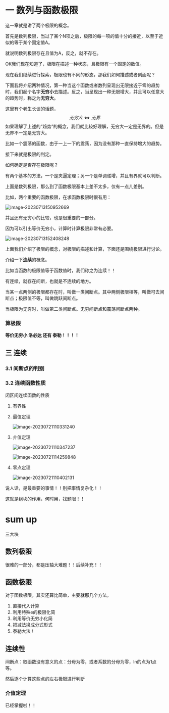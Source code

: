# 一 数列与函数极限

 这一章就是讲了两个极限的概念。

首先是数列极限，当过了某个N项之后，极限的每一项的值十分的接近，以至于近似的等于某个固定值A。

就说明数列极限存在且值为A，反之，就不存在。

OK我们现在知道了，极限在描述一种状态，且极限有一个固定的数值。

现在我们继续进行探索，极限也有不同的形态，那我们如何描述或者刻画呢？

下面我将介绍两种情况，第一种当这个函数或者数列呈现出无限接近于零的趋势时，我们起个名字**无穷小**去描述。反之，当呈现出一种无限增大，并且可以任意大的趋势时，称之为**无穷大**。

这里有个老生长谈的话题，
$$
无穷大\Leftrightarrow 无界
$$
如果理解了上述的“趋势”的概念，我们就比较好理解，无穷大一定是无界的。但是无界不一定是无穷大。

比如一个震荡的函数，由于一上一下的震荡，因为没有那种一直保持增大的趋势。

接下来就是极限的判定。

如何确定是否存在极限呢？

有两个基本的方法，一个是夹逼定理；另一个是单调递增，并且有界就可以判断。



上面是数列极限，那么到了函数极限基本上差不太多，仅有一点儿差别。

比如，两个重要的函数极限，在求函数极限时很有用：

![image-20230713150952669](https://taufik.oss-cn-beijing.aliyuncs.com/img/image-20230713150952669.png)

并且还有无穷小的比较，也是很重要的一部分。

因为可以引出等价无穷小，计算时计算极限非常有必要。

![image-20230713152408248](https://taufik.oss-cn-beijing.aliyuncs.com/img/image-20230713152408248.png)



上面我们介绍了极限的概念，对极限的描述和计算，下面还是围绕极限进行讨论。

介绍一下**连续**的概念。

比如当函数的极限值等于函数值时，我们称之为连续！！

有连续，就存在间断，也就是不连续的地方。

当某一点两侧的极限都存在时，叫做一类间断点。其中两侧极限相等，叫做可去间断点；极限值不等，叫做跳跃间断点。

当极限为无穷时，叫做第二类间断点。无穷间断点和震荡间断点两种。

### 算极限

**等价无穷小 洛必达 还有 泰勒！！！！**



## 三 连续

### 3.1 间断点的判别

### 3.2 连续函数性质 

闭区间连续函数的性质

1. 有界性

2. 最值定理

   ![image-20230721110331240](https://taufik.oss-cn-beijing.aliyuncs.com/img/image-20230721110331240.png)

3. 介值定理

   ![image-20230721110347237](https://taufik.oss-cn-beijing.aliyuncs.com/img/image-20230721110347237.png)

   ![image-20230721114259848](https://taufik.oss-cn-beijing.aliyuncs.com/img/image-20230721114259848.png)

4. 零点定理

   ![image-20230721110402131](https://taufik.oss-cn-beijing.aliyuncs.com/img/image-20230721110402131.png)

说人话，是最重要的事情！！别把事情复杂化！！

这就是组块的作用，何时用，找题眼！！



# sum up

三大块

## 数列极限

很难的一部分，都是压轴大难题！！后续补充！！

## 函数极限

对于函数极限，其实还算比简单，主要就那几个方法。

1. 直接代入计算
2. 利用特殊e的极限化简
3. 利用等价无穷小化简
4. 把减法换成分式形式
5. 泰勒大法！

## 连续性

间断点：取函数没有意义的点：分母为零，或者系数的分母为零，ln的点为1点等。

然后逐个计算这些点的左右极限进行判断

### 介值定理

已经掌握啦！！

